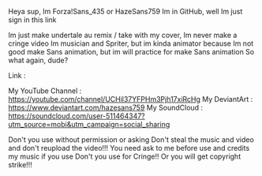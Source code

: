 Heya sup, Im Forza!Sans_435 or HazeSans759
Im in GitHub, well Im just sign in this link

Im just make undertale au remix / take with my cover, Im never make a cringe video
Im musician and Spriter, but im kinda animator because Im not good make Sans animation, but im will practice for make Sans animation
So what again, dude?

Link :


My YouTube Channel : https://youtube.com/channel/UCHil37YFPHm3Pjh17xiRcHg
My DeviantArt      : https://www.deviantart.com/hazesans759
My SoundCloud      : https://soundcloud.com/user-511464347?utm_source=mobi&utm_campaign=social_sharing



Don't you use without permission or asking
Don't steal the music and video and don't reupload the video!!!
You need ask to me before use and credits my music if you use
Don't you use for Cringe!! Or you will get copyright strike!!!


